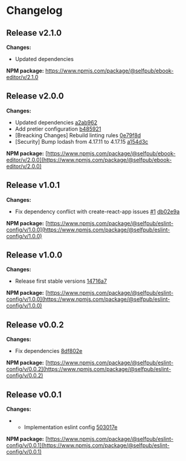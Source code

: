 # Changelog

## Release v2.1.0

**Changes:**
* Updated dependencies

**NPM package:** https://www.npmjs.com/package/@selfpub/ebook-editor/v/2.1.0


## Release v2.0.0

**Changes:**
* Updated dependencies [a2ab962](https://github.com/selfpub-org/eslint-config/commit/a2ab962)
* Add pretier configuration [b485921](https://github.com/selfpub-org/eslint-config/commit/b485921)
* [Breacking Changes] Rebuild linting rules [0e79f8d](https://github.com/selfpub-org/eslint-config/commit/0e79f8d)
* [Security] Bump lodash from 4.17.11 to 4.17.15 [a154d3c](https://github.com/selfpub-org/eslint-config/commit/a154d3c)


**NPM package:** [https://www.npmjs.com/package/@selfpub/ebook-editor/v/2.0.0](https://www.npmjs.com/package/@selfpub/ebook-editor/v/2.0.0)


## Release v1.0.1

**Changes:**
* Fix dependency conflict with create-react-app issues [#1](https://github.com/selfpub-org/eslint-config/issues/1) [db02e9a](https://github.com/selfpub-org/eslint-config/commit/db02e9a)

**NPM package:** [https://www.npmjs.com/package/@selfpub/eslint-config/v/1.0.0](https://www.npmjs.com/package/@selfpub/eslint-config/v/1.0.0)


## Release v1.0.0

**Changes:**
- Release first stable versions [14716a7](https://github.com/selfpub-org/eslint-config/commit/14716a7)

**NPM package:** [https://www.npmjs.com/package/@selfpub/eslint-config/v/1.0.0](https://www.npmjs.com/package/@selfpub/eslint-config/v/1.0.0)


## Release v0.0.2

**Changes:**
- Fix dependencies [8df802e](https://github.com/selfpub-org/eslint-config/commit/8df802e)

**NPM package:** [https://www.npmjs.com/package/@selfpub/eslint-config/v/0.0.2](https://www.npmjs.com/package/@selfpub/eslint-config/v/0.0.2)


## Release v0.0.1

**Changes:**
- * Implementation eslint config [503017e](https://github.com/selfpub-org/eslint-config/commit/503017e)

**NPM package:** [https://www.npmjs.com/package/@selfpub/eslint-config/v/0.0.1](https://www.npmjs.com/package/@selfpub/eslint-config/v/0.0.1)
